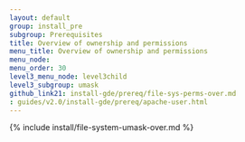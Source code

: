 ```yaml
---
layout: default
group: install_pre
subgroup: Prerequisites
title: Overview of ownership and permissions
menu_title: Overview of ownership and permissions
menu_node:
menu_order: 30
level3_menu_node: level3child
level3_subgroup: umask
github_link21: install-gde/prereq/file-sys-perms-over.md
: guides/v2.0/install-gde/prereq/apache-user.html
---
```


{% include install/file-system-umask-over.md %}
